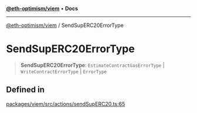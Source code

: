 [**@eth-optimism/viem**](../README.md) • **Docs**

***

[@eth-optimism/viem](../README.md) / SendSupERC20ErrorType

# SendSupERC20ErrorType

> **SendSupERC20ErrorType**: `EstimateContractGasErrorType` \| `WriteContractErrorType` \| `ErrorType`

## Defined in

[packages/viem/src/actions/sendSupERC20.ts:65](https://github.com/ethereum-optimism/ecosystem/blob/13a9597363979821622ee318a8281c7048f1a00b/packages/viem/src/actions/sendSupERC20.ts#L65)
